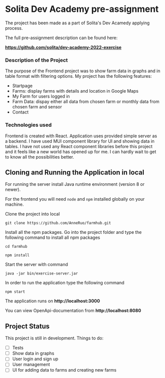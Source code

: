 # Solita Dev Academy pre-assignment

The project has been made as a part of Solita's Dev Acamedy applying process.

The full pre-assignment description can be found here:

**https://github.com/solita/dev-academy-2022-exercise**

### Description of the Project

The purpose of the Frontend project was to show farm data in graphs and in table format with filtering options. My project has the following features:

- Startpage
- Farms: display farms with details and location in Google Maps
- My Farm for users logged in
- Farm Data: dispay either all data from chosen farm or monthly data from chosen farm and sensor
- Contact

### Technologies used

Frontend is created with React. Application uses provided simple server as a backend. I have used MUI component library for UI and showing data in tables. I have not used any React component libraries before this project and it feels like a new world has opened up for me. I can hardly wait to get to know all the possibilities better.

## Cloning and Running the Application in local

For running the server install Java runtime environment (version 8 or newer).

For the frontend you will need `node` and `npm` installed globally on your machine.

Clone the project into local

`git clone https://github.com/AnneRuo/farmhub.git`

Install all the npm packages. Go into the project folder and type the following command to install all npm packages

`cd farmhub`

`npm install`

Start the server with command

`java -jar bin/exercise-server.jar`

In order to run the application type the following command

`npm start`

The application runs on **http://localhost:3000**

You can view OpenApi-documentation from **http://localhost:8080**

## Project Status

This project is still in development. Things to do:

- [ ] Tests
- [ ] Show data in graphs
- [ ] User login and sign up
- [ ] User management
- [ ] UI for adding data to farms and creating new farms
